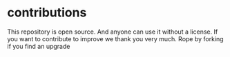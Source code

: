 # contributions
This repository is open source. And anyone can use it without a license. If you want to contribute to improve we thank you very much.
Rope by forking if you find an upgrade
